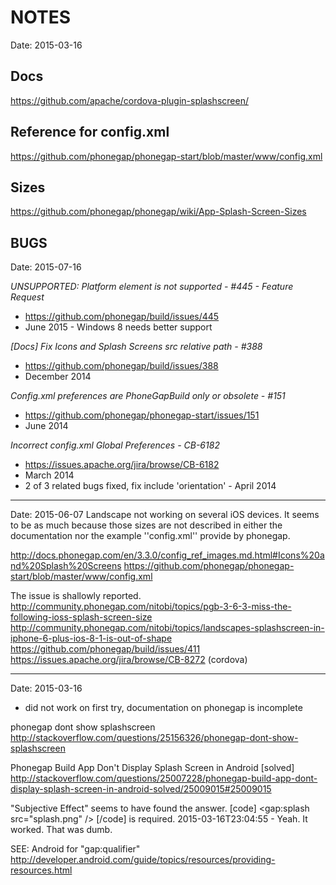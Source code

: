# NOTES #
Date: 2015-03-16

## Docs ##

https://github.com/apache/cordova-plugin-splashscreen/

## Reference for config.xml ##

https://github.com/phonegap/phonegap-start/blob/master/www/config.xml

## Sizes ##

https://github.com/phonegap/phonegap/wiki/App-Splash-Screen-Sizes

## BUGS ##
Date: 2015-07-16

*UNSUPPORTED: Platform element is not supported - #445 - Feature Request*
* https://github.com/phonegap/build/issues/445
* June 2015 - Windows 8 needs better support

*[Docs] Fix Icons and Splash Screens src relative path - #388*
* https://github.com/phonegap/build/issues/388
* December 2014

*Config.xml preferences are PhoneGapBuild only or obsolete - #151*
* https://github.com/phonegap/phonegap-start/issues/151
* June 2014

*Incorrect config.xml Global Preferences - CB-6182*
* https://issues.apache.org/jira/browse/CB-6182
* March 2014
* 2 of 3 related bugs fixed, fix include 'orientation' - April 2014

----
Date: 2015-06-07
Landscape not working on several iOS devices. It seems to be as much because those sizes are not described in either the documentation nor the example ''config.xml'' provide by phonegap.

http://docs.phonegap.com/en/3.3.0/config_ref_images.md.html#Icons%20and%20Splash%20Screens
https://github.com/phonegap/phonegap-start/blob/master/www/config.xml

The issue is shallowly reported.
http://community.phonegap.com/nitobi/topics/pgb-3-6-3-miss-the-following-ioss-splash-screen-size
http://community.phonegap.com/nitobi/topics/landscapes-splashscreen-in-iphone-6-plus-ios-8-1-is-out-of-shape
https://github.com/phonegap/build/issues/411
https://issues.apache.org/jira/browse/CB-8272 (cordova)

----
Date: 2015-03-16
* did not work on first try, documentation on phonegap is incomplete

phonegap dont show splashscreen
http://stackoverflow.com/questions/25156326/phonegap-dont-show-splashscreen

Phonegap Build App Don't Display Splash Screen in Android [solved]
http://stackoverflow.com/questions/25007228/phonegap-build-app-dont-display-splash-screen-in-android-solved/25009015#25009015

"Subjective Effect" seems to have found the answer.
[code]
<gap:splash src="splash.png" />
[/code]
is required. 2015-03-16T23:04:55 - Yeah. It worked. That was dumb.


SEE: Android for "gap:qualifier"
http://developer.android.com/guide/topics/resources/providing-resources.html
